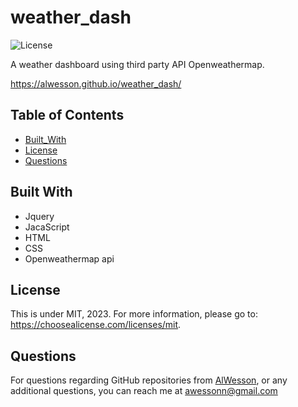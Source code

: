 # weather_dash

![License](https://img.shields.io/badge/license-MIT-yellow.svg)

A weather dashboard using third party API Openweathermap.

https://alwesson.github.io/weather_dash/

## Table of Contents
 - [Built_With](#Built_With)
 - [License](#License)
 - [Questions](#Questions)

 ## Built With

 - Jquery
 - JacaScript
 - HTML
 - CSS
 - Openweathermap api

## License

  This is under MIT, 2023. For more information, please go to: https://choosealicense.com/licenses/mit.


 ## Questions 

  For questions regarding GitHub repositories from [AlWesson](https://github.com/AlWesson), or any additional questions, you can reach me at awessonn@gmail.com
